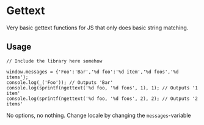 # Gettext
Very basic gettext functions for JS that only does basic string matching.

## Usage
```
// Include the library here somehow

window.messages = {'Foo':'Bar','%d foo':'%d item','%d foos','%d items'};
console.log(_('Foo')); // Outputs 'Bar'
console.log(sprintf(ngettext('%d foo, '%d foos', 1), 1); // Outputs '1 item'
console.log(sprintf(ngettext('%d foo, '%d foos', 2), 2); // Outputs '2 items'
```

No options, no nothing. Change locale by changing the `messages`-variable
